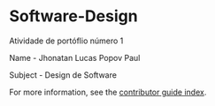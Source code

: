 # Software-Design
Atividade de portóflio número 1

Name - Jhonatan Lucas Popov Paul

Subject - Design de Software

For more information, see the [contributor guide index](https://github.com/Paulpov).

